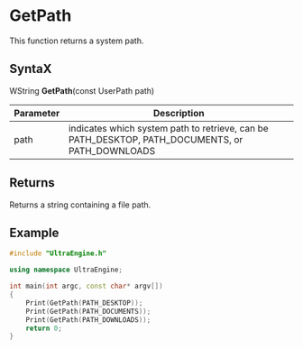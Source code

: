 # GetPath

This function returns a system path.

## SyntaX

WString **GetPath**(const UserPath path)

| Parameter | Description |
|---|---|
| path | indicates which system path to retrieve, can be PATH_DESKTOP, PATH_DOCUMENTS, or PATH_DOWNLOADS |

## Returns

Returns a string containing a file path.

## Example

```c++
#include "UltraEngine.h"

using namespace UltraEngine;

int main(int argc, const char* argv[])
{
    Print(GetPath(PATH_DESKTOP));
    Print(GetPath(PATH_DOCUMENTS));
    Print(GetPath(PATH_DOWNLOADS));
    return 0;
}      
```   
